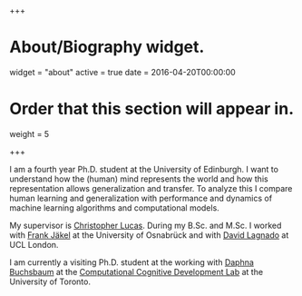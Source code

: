 +++
# About/Biography widget.
widget = "about"
active = true
date = 2016-04-20T00:00:00

# Order that this section will appear in.
weight = 5

+++

I am a fourth year Ph.D. student at the University of Edinburgh.
I want to understand how the (human) mind represents the world and how this representation allows generalization and transfer. To analyze this I compare human learning and generalization with performance and dynamics of machine learning algorithms and computational models.

My supervisor is [Christopher Lucas](https://homepages.inf.ed.ac.uk/clucas2/). During my B.Sc. and M.Sc. I worked with [Frank Jäkel](https://www.psychologie.tu-darmstadt.de/models-of-higher-cognition/mod/mem/frank/index.en.jsp) at the University of Osnabrück and with [David Lagnado](http://www.ucl.ac.uk/lagnado-lab/david_lagnado.html) at UCL London.

I am currently a visiting Ph.D. student at the working with [Daphna Buchsbaum](http://www.cocodevlab.com/principal-investigator.html) at the [Computational Cognitive Development Lab](http://www.cocodevlab.com/) at the University of Toronto.
